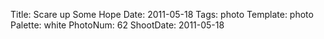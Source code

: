 Title: Scare up Some Hope
Date: 2011-05-18
Tags: photo
Template: photo
Palette: white
PhotoNum: 62
ShootDate: 2011-05-18

